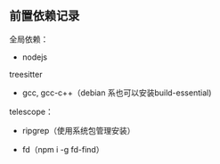 ## 前置依赖记录

全局依赖：

- nodejs

treesitter

- gcc, gcc-c++（debian 系也可以安装build-essential)

telescope：

- ripgrep（使用系统包管理安装）

- fd（npm i -g fd-find）
